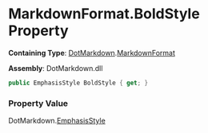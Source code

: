 # MarkdownFormat\.BoldStyle Property

**Containing Type**: [DotMarkdown](../../README.md)\.[MarkdownFormat](../README.md)

**Assembly**: DotMarkdown\.dll

```csharp
public EmphasisStyle BoldStyle { get; }
```

### Property Value

DotMarkdown\.[EmphasisStyle](../../EmphasisStyle/README.md)

